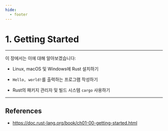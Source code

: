```yaml
---
hide:
  - footer
---
```


# 1. Getting Started

---

이 장에서는 이에 대해 알아보겠습니다:

- Linux, macOS 및 Windows에 Rust 설치하기

- `Hello, world!`를 출력하는 프로그램 작성하기

- Rust의 패키지 관리자 및 빌드 시스템 `cargo` 사용하기

---

## References

- <https://doc.rust-lang.org/book/ch01-00-getting-started.html>
